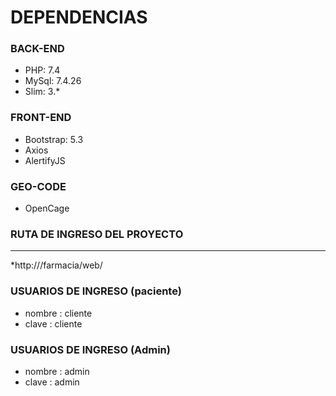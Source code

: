 # DEPENDENCIAS #

### BACK-END

 * PHP: 7.4
 * MySql: 7.4.26
 * Slim: 3.*
    
### FRONT-END

 * Bootstrap: 5.3
 * Axios
 * AlertifyJS

### GEO-CODE

   * OpenCage
    
### RUTA DE INGRESO DEL PROYECTO   
***
   *http://<port>/farmacia/web/

### USUARIOS DE INGRESO (paciente)

* nombre : cliente                         
* clave : cliente

### USUARIOS DE INGRESO (Admin)

* nombre : admin
* clave : admin

